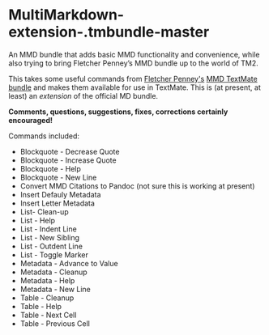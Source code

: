 # MultiMarkdown-extension-.tmbundle-master

An MMD bundle that adds basic MMD functionality and convenience, while also trying to bring Fletcher Penney’s MMD bundle up to the world of TM2.

This takes some useful commands from [Fletcher Penney's](https://github.com/fletcher) [MMD TextMate bundle](https://github.com/fletcher/markdown.tmbundle) and makes them available for use in TextMate. This is (at present, at least) an *extension* of the official MD bundle.

**Comments, questions, suggestions, fixes, corrections certainly encouraged!**

Commands included:

* Blockquote - Decrease Quote
* Blockquote - Increase Quote
* Blockquote - Help
* Blockquote - New Line
* Convert MMD Citations to Pandoc (not sure this is working at present)
* Insert Defauly Metadata
* Insert Letter Metadata
* List- Clean-up
* List - Help
* List - Indent Line
* List - New Sibling
* List - Outdent Line
* List - Toggle Marker
* Metadata - Advance to Value
* Metadata - Cleanup
* Metadata - Help
* Metadata - New Line
* Table - Cleanup
* Table - Help
* Table - Next Cell
* Table - Previous Cell

